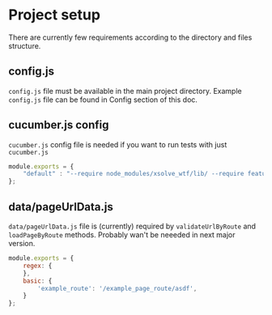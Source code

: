 # Project setup

There are currently few requirements according to the directory and files structure.

## config.js

`config.js` file must be available in the main project directory. Example `config.js` file can be found in Config section of this doc.

## cucumber.js config

`cucumber.js` config file is needed if you want to run tests with just `cucumber.js`
```javascript
module.exports = {
    "default" : "--require node_modules/xsolve_wtf/lib/ --require features/"
};
```

## data/pageUrlData.js

`data/pageUrlData.js` file is (currently) required by `validateUrlByRoute` and `loadPageByRoute` methods. Probably wan't be neeeded in next major version.

```javascript
module.exports = {
    regex: {
    },
    basic: {
        'example_route': '/example_page_route/asdf',
    }
};
```
